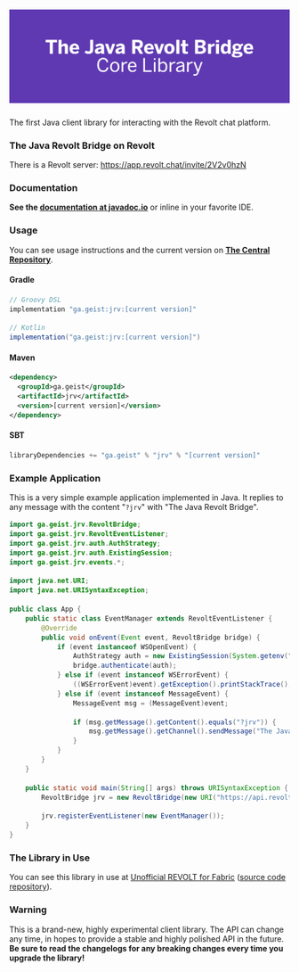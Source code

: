 # ![The Java Revolt Bridge](banner.png)  
  
The first Java client library for interacting with the Revolt chat platform.  
  
### The Java Revolt Bridge on Revolt  
  
There is a Revolt server: https://app.revolt.chat/invite/2V2v0hzN

### Documentation

**See the [documentation at javadoc.io](https://www.javadoc.io/doc/ga.geist/jrv/latest/index.html)** or inline in your favorite IDE.

### Usage

You can see usage instructions and the current version on **[The Central Repository](https://search.maven.org/artifact/ga.geist/jrv)**.


#### Gradle  
```groovy
// Groovy DSL
implementation "ga.geist:jrv:[current version]"

// Kotlin
implementation("ga.geist:jrv:[current version]")
```

#### Maven 
```xml
<dependency>
  <groupId>ga.geist</groupId>
  <artifactId>jrv</artifactId>
  <version>[current version]</version>
</dependency>
```

#### SBT
```c
libraryDependencies += "ga.geist" % "jrv" % "[current version]"
```

### Example Application

This is a very simple example application implemented in Java. It replies to any message with the content "`?jrv`" with "The Java Revolt Bridge".
```java
import ga.geist.jrv.RevoltBridge;
import ga.geist.jrv.RevoltEventListener;
import ga.geist.jrv.auth.AuthStrategy;
import ga.geist.jrv.auth.ExistingSession;
import ga.geist.jrv.events.*;

import java.net.URI;
import java.net.URISyntaxException;

public class App {
    public static class EventManager extends RevoltEventListener {
        @Override
        public void onEvent(Event event, RevoltBridge bridge) {
            if (event instanceof WSOpenEvent) {
                AuthStrategy auth = new ExistingSession(System.getenv("REVOLT_SESSION_ID"), System.getenv("REVOLT_SESSION_TOKEN"), System.getenv("REVOLT_USER_ID"));
                bridge.authenticate(auth);
            } else if (event instanceof WSErrorEvent) {
                ((WSErrorEvent)event).getException().printStackTrace();
            } else if (event instanceof MessageEvent) {
                MessageEvent msg = (MessageEvent)event;

                if (msg.getMessage().getContent().equals("?jrv")) {
                    msg.getMessage().getChannel().sendMessage("The Java Revolt Bridge");
                }
            }
        }
    }

    public static void main(String[] args) throws URISyntaxException {
        RevoltBridge jrv = new RevoltBridge(new URI("https://api.revolt.chat"));

        jrv.registerEventListener(new EventManager());
    }
}
```

### The Library in Use

You can see this library in use at [Unofficial REVOLT for Fabric](https://rvf.geist.ga) ([source code repository](https://gitlab.insrt.uk/infi/rvfabric)).  

### Warning  
  
This is a brand-new, highly experimental client library. The API can change any time, in hopes to provide a stable and highly polished API in the future. **Be sure to read the changelogs for any breaking changes every time you upgrade the library!**  